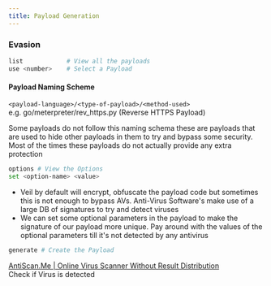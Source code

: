 ```yaml
---
title: Payload Generation
---
```


### Evasion

````bash
list 			# View all the payloads
use <number> 	# Select a Payload
````

#### Payload Naming Scheme

`<payload-language>/<type-of-payload>/<method-used>`  
e.g. go/meterpreter/rev_https.py (Reverse HTTPS Payload)

Some payloads do not follow this naming schema these are payloads that are used to hide other payloads in them to try and bypass some security. Most of the times these payloads do not actually provide any extra protection

````bash
options # View the Options
set <option-name> <value>
````

* Veil by default will encrypt, obfuscate the payload code but sometimes this is not enough to bypass AVs. Anti-Virus Software's make use of a large DB of signatures to try and detect viruses
* We can set some optional parameters in the payload to make the signature of our payload more unique. Pay around with the values of the optional parameters till it's not detected by any antivirus

````bash
generate # Create the Payload
````

[AntiScan.Me | Online Virus Scanner Without Result Distribution](https://antiscan.me/)  
Check if Virus is detected